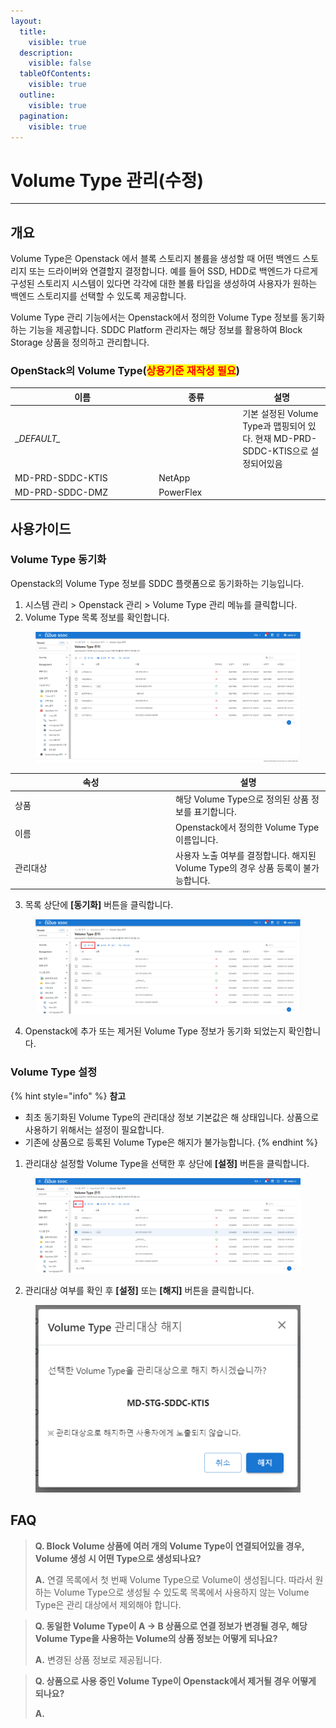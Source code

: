 ```yaml
---
layout:
  title:
    visible: true
  description:
    visible: false
  tableOfContents:
    visible: true
  outline:
    visible: true
  pagination:
    visible: true
---
```


# Volume Type 관리(수정)

***

## 개요

Volume Type은 Openstack 에서 블록 스토리지 볼륨을 생성할 때 어떤 백엔드 스토리지 또는 드라이버와 연결할지 결정합니다. 예를 들어 SSD, HDD로 백엔드가 다르게 구성된 스토리지 시스템이 있다면 각각에 대한 볼륨 타입을 생성하여 사용자가 원하는 백엔드 스토리지를 선택할 수 있도록 제공합니다.

Volume Type 관리 기능에서는 Openstack에서 정의한 Volume Type 정보를 동기화하는 기능을 제공합니다. SDDC Platform 관리자는 해당 정보를 활용하여 Block Storage 상품을 정의하고 관리합니다.



### OpenStack의 Volume Type(<mark style="color:red;">상용기준 재작성 필요</mark>)

<table><thead><tr><th width="216.12538651196826">이름</th><th width="120">종류</th><th>설명</th></tr></thead><tbody><tr><td>_<em>DEFAULT_</em></td><td></td><td>기본 설정된 Volume Type과 맵핑되어 있다. 현재 MD-PRD-SDDC-KTIS으로 설정되어있음</td></tr><tr><td>MD-PRD-SDDC-KTIS</td><td>NetApp</td><td></td></tr><tr><td>MD-PRD-SDDC-DMZ</td><td>PowerFlex</td><td></td></tr></tbody></table>



## 사용가이드

### Volume Type 동기화

Openstack의 Volume Type 정보를 SDDC 플랫폼으로 동기화하는 기능입니다.

1. 시스템 관리 > Openstack 관리 > Volume Type 관리 메뉴를 클릭합니다.
2. Volume Type 목록 정보를 확인합니다.

<figure><img src="../../.gitbook/assets/image (741).png" alt=""><figcaption></figcaption></figure>

<table><thead><tr><th width="243">속성</th><th>설명</th></tr></thead><tbody><tr><td>상품</td><td>해당 Volume Type으로 정의된 상품 정보를 표기합니다.</td></tr><tr><td>이름</td><td>Openstack에서 정의한 Volume Type 이름입니다.</td></tr><tr><td>관리대상</td><td>사용자 노출 여부를 결정합니다. 해지된 Volume Type의 경우 상품 등록이 불가능합니다.</td></tr></tbody></table>

3. 목록 상단에 **\[동기화]** 버튼을 클릭합니다.

<figure><img src="../../.gitbook/assets/image (740).png" alt=""><figcaption></figcaption></figure>

4. Openstack에 추가 또는 제거된 Volume Type 정보가 동기화 되었는지 확인합니다.



### Volume Type 설정

{% hint style="info" %}
**참고**

* 최초 동기화된 Volume Type의 관리대상 정보 기본값은 해 상태입니다. 상품으로 사용하기 위해서는 설정이 필요합니다.
* 기존에 상품으로 등록된 Volume Type은 해지가 불가능합니다.
{% endhint %}

1. 관리대상 설정할 Volume Type을 선택한 후 상단에 **\[설정]** 버튼을 클릭합니다.

<figure><img src="../../.gitbook/assets/image (743).png" alt=""><figcaption></figcaption></figure>

2. 관리대상 여부를 확인 후 **\[설정]** 또는 **\[해지]** 버튼을 클릭합니다.

<figure><img src="../../.gitbook/assets/image (742).png" alt=""><figcaption></figcaption></figure>

## FAQ

> **Q. Block Volume 상품에 여러 개의 Volume Type이 연결되어있을 경우, Volume 생성 시 어떤 Type으로 생성되나요?**
>
> **A.** 연결 목록에서 첫 번째 Volume Type으로 Volume이 생성됩니다. 따라서 원하는 Volume Type으로 생성될 수 있도록 목록에서 사용하지 않는 Volume Type은 관리 대상에서 제외해야 합니다.

> **Q. 동일한 Volume Type이 A -> B 상품으로 연결 정보가 변경될 경우, 해당 Volume Type을 사용하는 Volume의 상품 정보는 어떻게 되나요?**
>
> **A.** 변경된 상품 정보로 제공됩니다.

> **Q. 상품으로 사용 중인 Volume Type이 Openstack에서 제거될 경우 어떻게 되나요?**
>
> **A.**&#x20;
